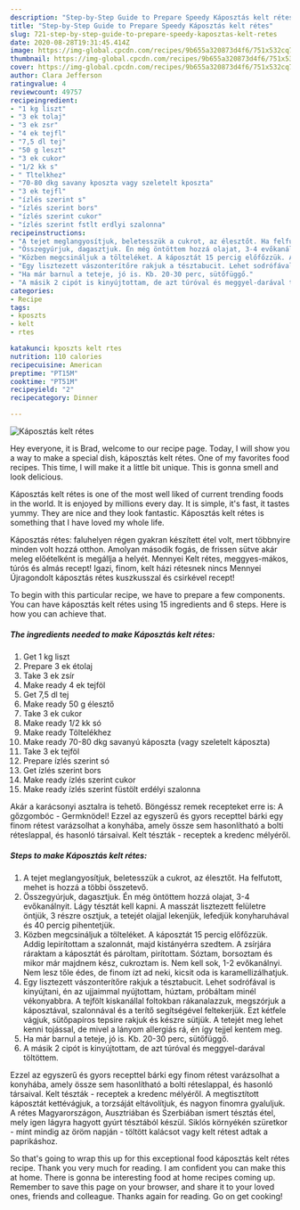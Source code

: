 ```yaml
---
description: "Step-by-Step Guide to Prepare Speedy Káposztás kelt rétes"
title: "Step-by-Step Guide to Prepare Speedy Káposztás kelt rétes"
slug: 721-step-by-step-guide-to-prepare-speedy-kaposztas-kelt-retes
date: 2020-08-28T19:31:45.414Z
image: https://img-global.cpcdn.com/recipes/9b655a320873d4f6/751x532cq70/kaposztas-kelt-retes-recept-foto.jpg
thumbnail: https://img-global.cpcdn.com/recipes/9b655a320873d4f6/751x532cq70/kaposztas-kelt-retes-recept-foto.jpg
cover: https://img-global.cpcdn.com/recipes/9b655a320873d4f6/751x532cq70/kaposztas-kelt-retes-recept-foto.jpg
author: Clara Jefferson
ratingvalue: 4
reviewcount: 49757
recipeingredient:
- "1 kg liszt"
- "3 ek tolaj"
- "3 ek zsr"
- "4 ek tejfl"
- "7,5 dl tej"
- "50 g leszt"
- "3 ek cukor"
- "1/2 kk s"
- " Tltelkhez"
- "70-80 dkg savany kposzta vagy szeletelt kposzta"
- "3 ek tejfl"
- "ízlés szerint s"
- "ízlés szerint bors"
- "ízlés szerint cukor"
- "ízlés szerint fstlt erdlyi szalonna"
recipeinstructions:
- "A tejet meglangyosítjuk, beletesszük a cukrot, az élesztőt. Ha felfutott, mehet is hozzá a többi összetevő."
- "Összegyúrjuk, dagasztjuk. Én még öntöttem hozzá olajat, 3-4 evőkanálnyit. Lágy tésztát kell kapni. A masszát lisztezett felületre öntjük, 3 részre osztjuk, a tetejét olajjal lekenjük, lefedjük konyharuhával és 40 percig pihentetjük."
- "Közben megcsináljuk a tölteléket. A káposztát 15 percig előfőzzük. Addig lepirítottam a szalonnát, majd kistányérra szedtem. A zsírjára ráraktam a káposztát és pároltam, pirítottam. Sóztam, borsoztam és mikor már majdnem kész, cukroztam is. Nem kell sok, 1-2 evőkanálnyi. Nem lesz tőle édes, de finom ízt ad neki, kicsit oda is karamellizálhatjuk."
- "Egy lisztezett vászonterítőre rakjuk a tésztabucit. Lehet sodrófával is kinyújtani, én az ujjaimmal nyújtottam, húztam, próbáltam minél vékonyabbra. A tejfölt kiskanállal foltokban rákanalazzuk, megszórjuk a káposztával, szalonnával és a terítő segítségével feltekerjük. Ezt kétfele vágjuk, sütőpapíros tepsire rakjuk és készre sütjük. A tetejét meg lehet kenni tojással, de mivel a lányom allergiás rá, én így tejjel kentem meg."
- "Ha már barnul a teteje, jó is. Kb. 20-30 perc, sütőfüggő."
- "A másik 2 cipót is kinyújtottam, de azt túróval és meggyel-darával töltöttem."
categories:
- Recipe
tags:
- kposzts
- kelt
- rtes

katakunci: kposzts kelt rtes 
nutrition: 110 calories
recipecuisine: American
preptime: "PT15M"
cooktime: "PT51M"
recipeyield: "2"
recipecategory: Dinner

---
```



![Káposztás kelt rétes](https://img-global.cpcdn.com/recipes/9b655a320873d4f6/751x532cq70/kaposztas-kelt-retes-recept-foto.jpg)

Hey everyone, it is Brad, welcome to our recipe page. Today, I will show you a way to make a special dish, káposztás kelt rétes. One of my favorites food recipes. This time, I will make it a little bit unique. This is gonna smell and look delicious.

Káposztás kelt rétes is one of the most well liked of current trending foods in the world. It is enjoyed by millions every day. It is simple, it's fast, it tastes yummy. They are nice and they look fantastic. Káposztás kelt rétes is something that I have loved my whole life.

Káposztás rétes: faluhelyen régen gyakran készített étel volt, mert többnyire minden volt hozzá otthon. Amolyan második fogás, de frissen sütve akár meleg előételként is megállja a helyét. Mennyei Kelt rétes, meggyes-mákos, túrós és almás recept! Igazi, finom, kelt házi rétesnek nincs Mennyei Újragondolt káposztás rétes kuszkusszal és csirkével recept!


To begin with this particular recipe, we have to prepare a few components. You can have káposztás kelt rétes using 15 ingredients and 6 steps. Here is how you can achieve that.

<!--inarticleads1-->

##### The ingredients needed to make Káposztás kelt rétes:

1. Get 1 kg liszt
1. Prepare 3 ek étolaj
1. Take 3 ek zsír
1. Make ready 4 ek tejföl
1. Get 7,5 dl tej
1. Make ready 50 g élesztő
1. Take 3 ek cukor
1. Make ready 1/2 kk só
1. Make ready  Töltelékhez
1. Make ready 70-80 dkg savanyú káposzta (vagy szeletelt káposzta)
1. Take 3 ek tejföl
1. Prepare ízlés szerint só
1. Get ízlés szerint bors
1. Make ready ízlés szerint cukor
1. Make ready ízlés szerint füstölt erdélyi szalonna


Akár a karácsonyi asztalra is tehető. Böngéssz remek recepteket erre is: A gőzgombóc - Germknödel! Ezzel az egyszerű és gyors recepttel bárki egy finom rétest varázsolhat a konyhába, amely össze sem hasonlítható a bolti réteslappal, és hasonló társaival. Kelt tészták - receptek a kredenc mélyéről. 

<!--inarticleads2-->

##### Steps to make Káposztás kelt rétes:

1. A tejet meglangyosítjuk, beletesszük a cukrot, az élesztőt. Ha felfutott, mehet is hozzá a többi összetevő.
1. Összegyúrjuk, dagasztjuk. Én még öntöttem hozzá olajat, 3-4 evőkanálnyit. Lágy tésztát kell kapni. A masszát lisztezett felületre öntjük, 3 részre osztjuk, a tetejét olajjal lekenjük, lefedjük konyharuhával és 40 percig pihentetjük.
1. Közben megcsináljuk a tölteléket. A káposztát 15 percig előfőzzük. Addig lepirítottam a szalonnát, majd kistányérra szedtem. A zsírjára ráraktam a káposztát és pároltam, pirítottam. Sóztam, borsoztam és mikor már majdnem kész, cukroztam is. Nem kell sok, 1-2 evőkanálnyi. Nem lesz tőle édes, de finom ízt ad neki, kicsit oda is karamellizálhatjuk.
1. Egy lisztezett vászonterítőre rakjuk a tésztabucit. Lehet sodrófával is kinyújtani, én az ujjaimmal nyújtottam, húztam, próbáltam minél vékonyabbra. A tejfölt kiskanállal foltokban rákanalazzuk, megszórjuk a káposztával, szalonnával és a terítő segítségével feltekerjük. Ezt kétfele vágjuk, sütőpapíros tepsire rakjuk és készre sütjük. A tetejét meg lehet kenni tojással, de mivel a lányom allergiás rá, én így tejjel kentem meg.
1. Ha már barnul a teteje, jó is. Kb. 20-30 perc, sütőfüggő.
1. A másik 2 cipót is kinyújtottam, de azt túróval és meggyel-darával töltöttem.


Ezzel az egyszerű és gyors recepttel bárki egy finom rétest varázsolhat a konyhába, amely össze sem hasonlítható a bolti réteslappal, és hasonló társaival. Kelt tészták - receptek a kredenc mélyéről. A megtisztított káposztát kettévágjuk, a torzsáját eltávolítjuk, és nagyon finomra gyaluljuk. A rétes Magyarországon, Ausztriában és Szerbiában ismert tésztás étel, mely igen lágyra hagyott gyúrt tésztából készül. Siklós környékén szüretkor - mint mindig az öröm napján - töltött kalácsot vagy kelt rétest adtak a paprikáshoz. 

So that's going to wrap this up for this exceptional food káposztás kelt rétes recipe. Thank you very much for reading. I am confident you can make this at home. There is gonna be interesting food at home recipes coming up. Remember to save this page on your browser, and share it to your loved ones, friends and colleague. Thanks again for reading. Go on get cooking!
